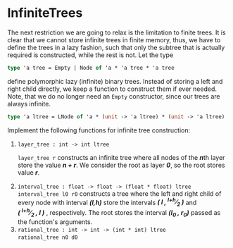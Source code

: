 # InfiniteTrees
<p>The next restriction we are going to relax is the limitation to finite trees. It is clear that we cannot store infinite trees in finite memory, thus, we have to define the trees in a lazy fashion, such that only the subtree that is actually required is constructed, while the rest is not. Let the type</p>  

```ocaml
type 'a tree = Empty | Node of 'a * 'a tree * 'a tree
```
<p>define polymorphic lazy (infinite) binary trees. Instead of storing a left and right child directly, we keep a function to construct them if ever needed. Note, that we do no longer need an <code>Empty</code> constructor, since our trees are always infinite.</p>  

```ocaml
type 'a ltree = LNode of 'a * (unit -> 'a ltree) * (unit -> 'a ltree)
```
<p>Implement the following functions for infinite tree construction:</p>
<ol>
<li><code>layer_tree : int -&gt; int ltree</code><br>  
  
  <code>layer_tree r</code> constructs an infinite tree where all nodes of the <strong><i>n</i></strong>th layer store the value <strong><i>n + r</i></strong>. We consider the root as layer <strong><i>0</i></strong>, so the root stores value <strong><i>r</i></strong>.
</li>
  <li>
  <code>interval_tree : float -> float -> (float * float) ltree</code><br>
    <code>interval_tree l0 r0</code> constructs a tree where the left and right child of every node with interval <strong><i>(l,h)</i></strong> store the intervals 
    <strong><i>( l , <sup>l+h</sup>&frasl;<sub>2</sub> )</i></strong> and <strong><i><br>
    ( <sup>l+h</sup>&frasl;<sub>2</sub> , l )</i></strong> , respectively. The root stores the interval <strong><i>(l<sub>0</sub> , r<sub>0</sub>)</i></strong> passed as the function's arguments.
  </li>
  <li><code>rational_tree : int -> int -> (int * int) ltree</code><br>
  <code>rational_tree n0 d0</code> 
  </li>
</ol>
